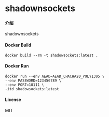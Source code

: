 # shadownsockets

#### 介绍
shadownsockets

#### Docker Build
```
docker build --rm -t shadowsockets:latest .
```

#### Docker Run
```
docker run --env AEAD=AEAD_CHACHA20_POLY1305 \
--env PASSWORD=123456789 \
--env PORT=10111 \
-itd shadowsockets:latest
```

#### License
MIT